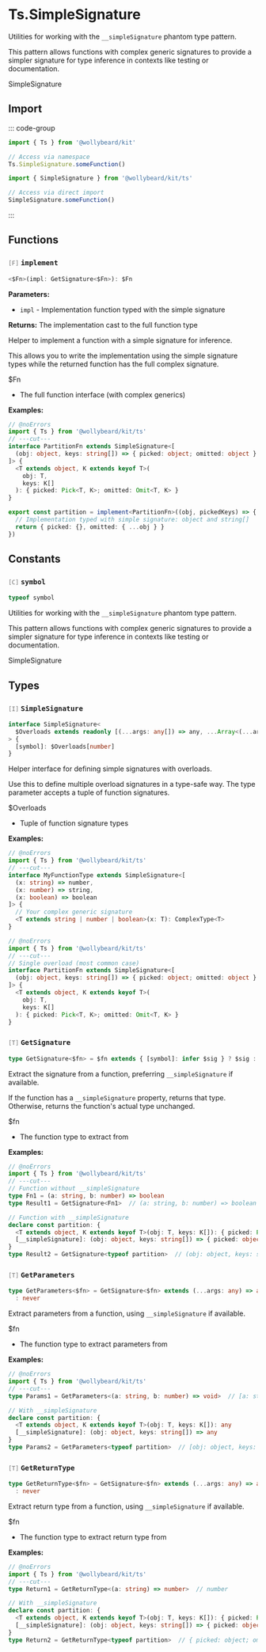 # Ts.SimpleSignature

Utilities for working with the `__simpleSignature` phantom type pattern.

This pattern allows functions with complex generic signatures to provide a simpler signature for type inference in contexts like testing or documentation.

SimpleSignature

## Import

::: code-group

```typescript [Namespace]
import { Ts } from '@wollybeard/kit'

// Access via namespace
Ts.SimpleSignature.someFunction()
```

```typescript [Barrel]
import { SimpleSignature } from '@wollybeard/kit/ts'

// Access via direct import
SimpleSignature.someFunction()
```

:::

## Functions

### <span style="opacity: 0.6; font-weight: normal; font-size: 0.85em;">`[F]`</span> `implement`

```typescript
<$Fn>(impl: GetSignature<$Fn>): $Fn
```

<SourceLink href="https://github.com/jasonkuhrt/kit/blob/main/./src/utils/ts/simple-signature.ts#L157" />

**Parameters:**

- `impl` - Implementation function typed with the simple signature

**Returns:** The implementation cast to the full function type

Helper to implement a function with a simple signature for inference.

This allows you to write the implementation using the simple signature types while the returned function has the full complex signature.

$Fn

- The full function interface (with complex generics)

**Examples:**

```typescript twoslash
// @noErrors
import { Ts } from '@wollybeard/kit/ts'
// ---cut---
interface PartitionFn extends SimpleSignature<[
  (obj: object, keys: string[]) => { picked: object; omitted: object }
]> {
  <T extends object, K extends keyof T>(
    obj: T,
    keys: K[]
  ): { picked: Pick<T, K>; omitted: Omit<T, K> }
}

export const partition = implement<PartitionFn>((obj, pickedKeys) => {
  // Implementation typed with simple signature: object and string[]
  return { picked: {}, omitted: { ...obj } }
})
```

## Constants

### <span style="opacity: 0.6; font-weight: normal; font-size: 0.85em;">`[C]`</span> `symbol`

```typescript
typeof symbol
```

<SourceLink href="https://github.com/jasonkuhrt/kit/blob/main/./src/utils/ts/simple-signature.ts#L25" />

Utilities for working with the `__simpleSignature` phantom type pattern.

This pattern allows functions with complex generic signatures to provide a simpler signature for type inference in contexts like testing or documentation.

SimpleSignature

## Types

### <span style="opacity: 0.6; font-weight: normal; font-size: 0.85em;">`[I]`</span> `SimpleSignature`

```typescript
interface SimpleSignature<
  $Overloads extends readonly [(...args: any[]) => any, ...Array<(...args: any[]) => any>],
> {
  [symbol]: $Overloads[number]
}
```

<SourceLink href="https://github.com/jasonkuhrt/kit/blob/main/./src/utils/ts/simple-signature.ts#L60" />

Helper interface for defining simple signatures with overloads.

Use this to define multiple overload signatures in a type-safe way. The type parameter accepts a tuple of function signatures.

$Overloads

- Tuple of function signature types

**Examples:**

```typescript twoslash
// @noErrors
import { Ts } from '@wollybeard/kit/ts'
// ---cut---
interface MyFunctionType extends SimpleSignature<[
  (x: string) => number,
  (x: number) => string,
  (x: boolean) => boolean
]> {
  // Your complex generic signature
  <T extends string | number | boolean>(x: T): ComplexType<T>
}
```

```typescript twoslash
// @noErrors
import { Ts } from '@wollybeard/kit/ts'
// ---cut---
// Single overload (most common case)
interface PartitionFn extends SimpleSignature<[
  (obj: object, keys: string[]) => { picked: object; omitted: object }
]> {
  <T extends object, K extends keyof T>(
    obj: T,
    keys: K[]
  ): { picked: Pick<T, K>; omitted: Omit<T, K> }
}
```

### <span style="opacity: 0.6; font-weight: normal; font-size: 0.85em;">`[T]`</span> `GetSignature`

```typescript
type GetSignature<$fn> = $fn extends { [symbol]: infer $sig } ? $sig : $fn
```

<SourceLink href="https://github.com/jasonkuhrt/kit/blob/main/./src/utils/ts/simple-signature.ts#L88" />

Extract the signature from a function, preferring `__simpleSignature` if available.

If the function has a `__simpleSignature` property, returns that type. Otherwise, returns the function's actual type unchanged.

$fn

- The function type to extract from

**Examples:**

```typescript twoslash
// @noErrors
import { Ts } from '@wollybeard/kit/ts'
// ---cut---
// Function without __simpleSignature
type Fn1 = (a: string, b: number) => boolean
type Result1 = GetSignature<Fn1>  // (a: string, b: number) => boolean

// Function with __simpleSignature
declare const partition: {
  <T extends object, K extends keyof T>(obj: T, keys: K[]): { picked: Pick<T, K>; omitted: Omit<T, K> }
  [__simpleSignature]: (obj: object, keys: string[]) => { picked: object; omitted: object }
}
type Result2 = GetSignature<typeof partition>  // (obj: object, keys: string[]) => { picked: object; omitted: object }
```

### <span style="opacity: 0.6; font-weight: normal; font-size: 0.85em;">`[T]`</span> `GetParameters`

```typescript
type GetParameters<$fn> = GetSignature<$fn> extends (...args: any) => any ? Parameters<GetSignature<$fn>>
  : never
```

<SourceLink href="https://github.com/jasonkuhrt/kit/blob/main/./src/utils/ts/simple-signature.ts#L107" />

Extract parameters from a function, using `__simpleSignature` if available.

$fn

- The function type to extract parameters from

**Examples:**

```typescript twoslash
// @noErrors
import { Ts } from '@wollybeard/kit/ts'
// ---cut---
type Params1 = GetParameters<(a: string, b: number) => void>  // [a: string, b: number]

// With __simpleSignature
declare const partition: {
  <T extends object, K extends keyof T>(obj: T, keys: K[]): any
  [__simpleSignature]: (obj: object, keys: string[]) => any
}
type Params2 = GetParameters<typeof partition>  // [obj: object, keys: string[]]
```

### <span style="opacity: 0.6; font-weight: normal; font-size: 0.85em;">`[T]`</span> `GetReturnType`

```typescript
type GetReturnType<$fn> = GetSignature<$fn> extends (...args: any) => any ? ReturnType<GetSignature<$fn>>
  : never
```

<SourceLink href="https://github.com/jasonkuhrt/kit/blob/main/./src/utils/ts/simple-signature.ts#L127" />

Extract return type from a function, using `__simpleSignature` if available.

$fn

- The function type to extract return type from

**Examples:**

```typescript twoslash
// @noErrors
import { Ts } from '@wollybeard/kit/ts'
// ---cut---
type Return1 = GetReturnType<(a: string) => number>  // number

// With __simpleSignature
declare const partition: {
  <T extends object, K extends keyof T>(obj: T, keys: K[]): { picked: Pick<T, K>; omitted: Omit<T, K> }
  [__simpleSignature]: (obj: object, keys: string[]) => { picked: object; omitted: object }
}
type Return2 = GetReturnType<typeof partition>  // { picked: object; omitted: object }
```
